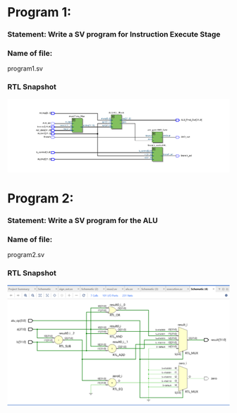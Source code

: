# Program 1: 
### Statement: Write a SV program for Instruction Execute Stage

### Name of file:
program1.sv

### RTL Snapshot
![Screenshot of RTL view, full screen](<InstructionExecute.png>)

# Program 2: 
### Statement: Write a SV program for the ALU

### Name of file:
program2.sv

### RTL Snapshot
![Screenshot of RTL view, full screen](<ALU.png>)
